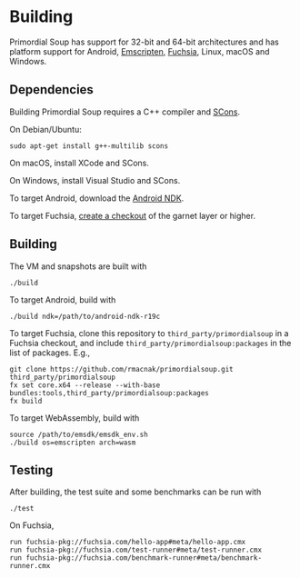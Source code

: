 # Building

Primordial Soup has support for 32-bit and 64-bit architectures and has platform support for Android, [Emscripten](https://emscripten.org/), [Fuchsia](https://fuchsia.googlesource.com/docs/+/master/README.md), Linux, macOS and Windows.

## Dependencies

Building Primordial Soup requires a C++ compiler and [SCons](http://scons.org/).

On Debian/Ubuntu:

```
sudo apt-get install g++-multilib scons
```

On macOS, install XCode and SCons.

On Windows, install Visual Studio and SCons.

To target Android, download the [Android NDK](https://developer.android.com/ndk/downloads/index.html).

To target Fuchsia, [create a checkout](https://fuchsia.googlesource.com/docs/+/HEAD/development/source_code/README.md) of the garnet layer or higher.

## Building

The VM and snapshots are built with

```
./build
```

To target Android, build with

```
./build ndk=/path/to/android-ndk-r19c
```

To target Fuchsia, clone this repository to `third_party/primordialsoup` in a Fuchsia checkout, and include `third_party/primordialsoup:packages` in the list of packages. E.g.,

```
git clone https://github.com/rmacnak/primordialsoup.git third_party/primordialsoup
fx set core.x64 --release --with-base bundles:tools,third_party/primordialsoup:packages
fx build
```

To target WebAssembly, build with

```
source /path/to/emsdk/emsdk_env.sh
./build os=emscripten arch=wasm
```

## Testing

After building, the test suite and some benchmarks can be run with

```
./test
```

On Fuchsia,

```
run fuchsia-pkg://fuchsia.com/hello-app#meta/hello-app.cmx
run fuchsia-pkg://fuchsia.com/test-runner#meta/test-runner.cmx
run fuchsia-pkg://fuchsia.com/benchmark-runner#meta/benchmark-runner.cmx
```
